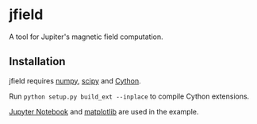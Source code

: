 # jfield
A tool for Jupiter's magnetic field computation.

## Installation
jfield requires [numpy](http://www.numpy.org/), [scipy](https://www.scipy.org/) and [Cython](https://cython.org/).

Run `python setup.py build_ext --inplace` to compile Cython extensions.

[Jupyter Notebook](http://jupyter.org/) and [matplotlib](https://matplotlib.org/) are used in the example.
